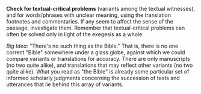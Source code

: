 **Check for textual-critical problems** (variants among the textual witnesses), and for words/phrases with unclear meaning, using the translation footnotes and commentaries. If any seem to affect the sense of the passage, investigate them. Remember that textual-critical problems can often be solved only in light of the exegesis as a whole.

*Big Idea:* "There's no such thing as the Bible." That is, there is no one correct "Bible" somewhere under a glass globe, against which we could compare variants or translations for accuracy. There are only manuscripts (no two quite alike), and translations that may reflect other variants (no two quite alike). What you read as "the Bible" is already some particular set of informed scholarly judgments concerning the succession of texts and utterances that lie behind this array of variants.
